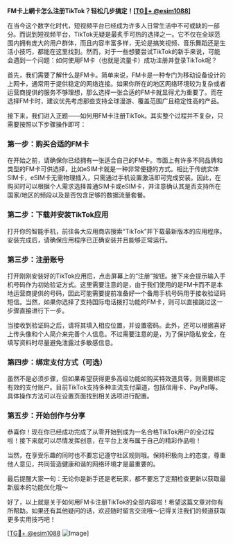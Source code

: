 **FM卡上網卡怎么注册TikTok？轻松几步搞定！[[TG💪+ @esim1088](https://t.me/s/esim1088)]**

在当今这个数字化时代，短视频平台已经成为许多人日常生活中不可或缺的一部分。而说到短视频平台，TikTok无疑是最炙手可热的选择之一。它不仅在全球范围内拥有庞大的用户群体，而且内容丰富多样，无论是搞笑视频、音乐舞蹈还是生活小技巧，都能在这里找到。然而，对于一些想要尝试TikTok的新手来说，可能会遇到一个问题：如何使用FM卡（也就是流量卡）成功注册并登录TikTok呢？

首先，我们需要了解什么是FM卡。简单来说，FM卡是一种专门为移动设备设计的上网卡，通常用于提供稳定的网络连接。如果你所在的地区网络环境较为复杂或者运营商提供的服务不够理想，那么选择一张合适的FM卡就显得尤为重要了。而在选择FM卡时，建议优先考虑那些支持全球漫游、覆盖范围广且稳定性高的产品。

接下来，我们进入正题——如何用FM卡注册TikTok。其实整个过程并不复杂，只需要按照以下步骤操作即可：

### 第一步：购买合适的FM卡

在开始之前，请确保你已经拥有一张适合自己的FM卡。市面上有许多不同品牌和类型的FM卡可供选择，比如eSIM卡就是一种非常便捷的方式。相比于传统实体SIM卡，eSIM卡无需物理插入，只需通过手机设置激活即可完成安装。因此，在购买时可以根据个人需求选择普通SIM卡或eSIM卡，并注意确认其是否支持所在国家/地区的频段以及是否包含足够的数据流量套餐。

### 第二步：下载并安装TikTok应用

打开你的智能手机，前往各大应用商店搜索“TikTok”并下载最新版本的应用程序。安装完成后，请确保应用程序已正确安装并且能够正常运行。

### 第三步：注册账号

打开刚刚安装好的TikTok应用后，点击屏幕上的“注册”按钮。接下来会提示输入手机号码作为初始验证方式。这里需要注意的是，由于我们使用的是FM卡而不是本地运营商提供的号码，因此可能需要提前准备好一个备用手机号码用于接收验证码短信。当然，如果你选择了支持国际电话拨打功能的FM卡，则可以直接跳过这一步骤直接进行下一步。

当接收到验证码之后，请将其填入相应位置，并设置密码。此外，还可以根据喜好上传头像和个人简介来完善个人信息。不过需要注意的是，为了保护隐私安全，在填写资料时尽量避免泄露过多敏感信息。

### 第四步：绑定支付方式（可选）

虽然不是必须步骤，但如果希望获得更多高级功能如购买特效道具等，则需要绑定有效的支付账户。目前TikTok支持多种主流支付渠道，包括信用卡、PayPal等。具体操作方法可以在设置页面找到相关选项进行配置。

### 第五步：开始创作与分享

恭喜你！现在你已经成功完成了从零开始到成为一名合格TikTok用户的全过程啦！接下来就可以尽情发挥创意，在平台上发布属于自己的精彩作品啦！

当然，在享受乐趣的同时也不要忘记遵守社区规则哦。保持积极向上的态度，尊重他人意见，共同营造健康和谐的网络环境才是最重要的。

最后提醒大家一句：无论你是新手还是老玩家，都不要忘了定期检查更新以获取最新版本的功能优化哦～

好了，以上就是关于如何用FM卡注册TikTok的全部内容啦！希望这篇文章对你有所帮助。如果还有其他疑问的话，欢迎随时留言交流哦～记得关注我们的频道获取更多实用技巧吧！

[[TG💪+ @esim1088](https://t.me/s/esim1088) ![Image](https://i.postimg.cc/4NQfJmqS/Snipaste-2025-05-13-00-14-12.png)]